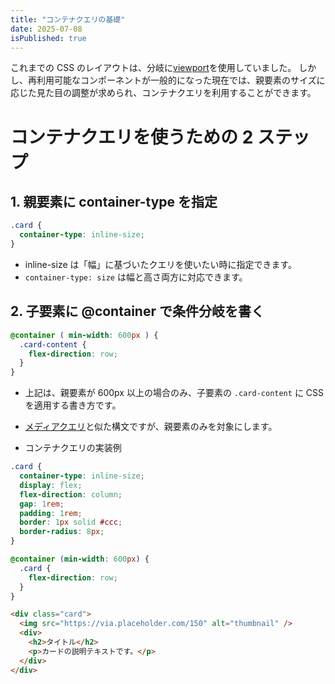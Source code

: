 ```yaml
---
title: "コンテナクエリの基礎"
date: 2025-07-08
isPublished: true
---
```


これまでの CSS のレイアウトは、分岐に[viewport](https://developer.mozilla.org/ja/docs/Web/CSS/CSSOM_view/Viewport_concepts)を使用していました。
しかし、再利用可能なコンポーネントが一般的になった現在では、親要素のサイズに応じた見た目の調整が求められ、コンテナクエリを利用することができます。

# コンテナクエリを使うための 2 ステップ

## 1. 親要素に container-type を指定

```css
.card {
  container-type: inline-size;
}
```

- inline-size は「幅」に基づいたクエリを使いたい時に指定できます。
- `container-type: size` は幅と高さ両方に対応できます。

## 2. 子要素に @container で条件分岐を書く

```css
@container ( min-width: 600px ) {
  .card-content {
    flex-direction: row;
  }
}
```

- 上記は、親要素が 600px 以上の場合のみ、子要素の `.card-content` に CSS を適用する書き方です。
- [メディアクエリ](https://developer.mozilla.org/ja/docs/Learn_web_development/Core/CSS_layout/Media_queries)と似た構文ですが、親要素のみを対象にします。

- コンテナクエリの実装例

```css
.card {
  container-type: inline-size;
  display: flex;
  flex-direction: column;
  gap: 1rem;
  padding: 1rem;
  border: 1px solid #ccc;
  border-radius: 8px;
}

@container (min-width: 600px) {
  .card {
    flex-direction: row;
  }
}
```

```html
<div class="card">
  <img src="https://via.placeholder.com/150" alt="thumbnail" />
  <div>
    <h2>タイトル</h2>
    <p>カードの説明テキストです。</p>
  </div>
</div>
```
